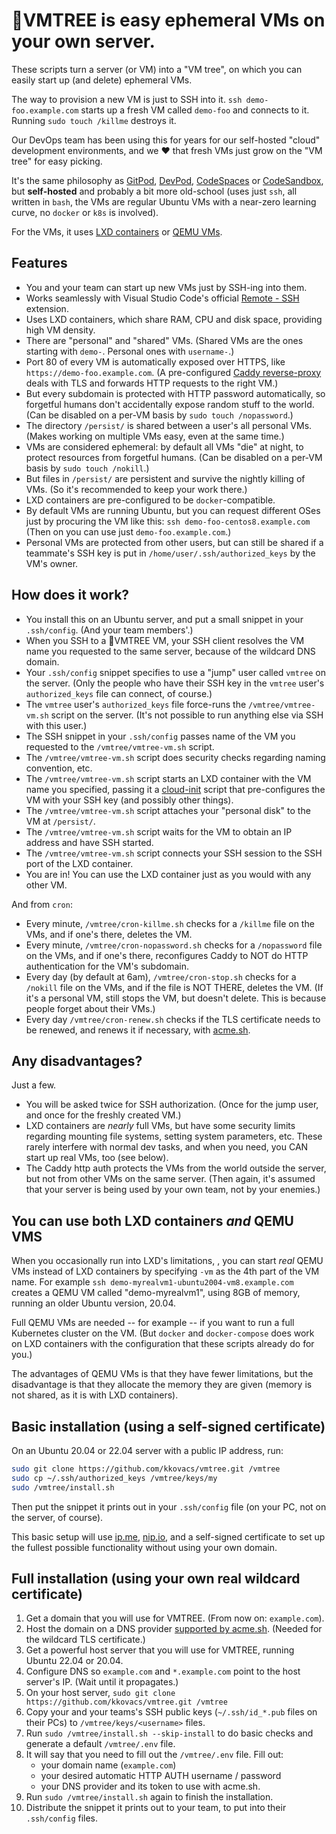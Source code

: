 # 🌳VMTREE is easy ephemeral VMs on your own server.

These scripts turn a server (or VM) into a "VM tree", on which you can easily start up (and delete) ephemeral VMs.

The way to provision a new VM is just to SSH into it. `ssh demo-foo.example.com` starts up a fresh VM called `demo-foo` and connects to it. Running `sudo touch /killme` destroys it.

Our DevOps team has been using this for years for our self-hosted "cloud" development environments, and we ❤️ that fresh VMs just grow on the "VM tree" for easy picking.

It's the same philosophy as [GitPod](https://www.gitpod.io/), [DevPod](https://devpod.sh/), [CodeSpaces](https://github.com/features/codespaces) or [CodeSandbox](https://codesandbox.io/), but **self-hosted** and probably a bit more old-school (uses just `ssh`, all written in `bash`, the VMs are regular Ubuntu VMs with a near-zero learning curve, no `docker` or `k8s` is involved).

For the VMs, it uses [LXD containers](https://canonical.com/lxd) or [QEMU VMs](https://ubuntu.com/blog/lxd-virtual-machines-an-overview).

## Features

- You and your team can start up new VMs just by SSH-ing into them.
- Works seamlessly with Visual Studio Code's official [Remote - SSH](https://marketplace.visualstudio.com/items?itemName=ms-vscode-remote.remote-ssh) extension.
- Uses LXD containers, which share RAM, CPU and disk space, providing high VM density.
- There are "personal" and "shared" VMs. (Shared VMs are the ones starting with `demo-`. Personal ones with `username-`.)
- Port 80 of every VM is automatically exposed over HTTPS, like `https://demo-foo.example.com`. (A pre-configured [Caddy reverse-proxy](https://caddyserver.com/) deals with TLS and forwards HTTP requests to the right VM.)
- But every subdomain is protected with HTTP password automatically, so forgetful humans don't accidentally expose random stuff to the world. (Can be disabled on a per-VM basis by `sudo touch /nopassword`.)
- The directory `/persist/` is shared between a user's all personal VMs. (Makes working on multiple VMs easy, even at the same time.)
- VMs are considered ephemeral: by default all VMs "die" at night, to protect resources from forgetful humans. (Can be disabled on a per-VM basis by `sudo touch /nokill`.)
- But files in `/persist/` are persistent and survive the nightly killing of VMs. (So it's recommended to keep your work there.)
- LXD containers are pre-configured to be `docker`-compatible.
- By default VMs are running Ubuntu, but you can request different OSes just by procuring the VM like this: `ssh demo-foo-centos8.example.com` (Then on you can use just `demo-foo.example.com`.)
- Personal VMs are protected from other users, but can still be shared if a teammate's SSH key is put in `/home/user/.ssh/authorized_keys` by the VM's owner.

## How does it work?

- You install this on an Ubuntu server, and put a small snippet in your `.ssh/config`. (And your team members'.)
- When you SSH to a 🌳VMTREE VM, your SSH client resolves the VM name you requested to the same server, because of the wildcard DNS domain.
- Your `.ssh/config` snippet specifies to use a "jump" user called `vmtree` on the server. (Only the people who have their SSH key in the `vmtree` user's `authorized_keys` file can connect, of course.)
- The `vmtree` user's `authorized_keys` file force-runs the `/vmtree/vmtree-vm.sh` script on the server. (It's not possible to run anything else via SSH with this user.)
- The SSH snippet in your `.ssh/config` passes name of the VM you requested to the `/vmtree/vmtree-vm.sh` script.
- The `/vmtree/vmtree-vm.sh` script does security checks regarding naming convention, etc.
- The `/vmtree/vmtree-vm.sh` script starts an LXD container with the VM name you specified, passing it a [cloud-init](https://cloud-init.io/) script that pre-configures the VM with your SSH key (and possibly other things).
- The `/vmtree/vmtree-vm.sh` script attaches your "personal disk" to the VM at `/persist/`.
- The `/vmtree/vmtree-vm.sh` script waits for the VM to obtain an IP address and have SSH started.
- The `/vmtree/vmtree-vm.sh` script connects your SSH session to the SSH port of the LXD container.
- You are in! You can use the LXD container just as you would with any other VM.

And from `cron`:

- Every minute, `/vmtree/cron-killme.sh` checks for a `/killme` file on the VMs, and if one's there, deletes the VM.
- Every minute, `/vmtree/cron-nopassword.sh` checks for a `/nopassword` file on the VMs, and if one's there, reconfigures Caddy to NOT do HTTP authentication for the VM's subdomain.
- Every day (by default at 6am), `/vmtree/cron-stop.sh` checks for a `/nokill` file on the VMs, and if the file is NOT THERE, deletes the VM. (If it's a personal VM, still stops the VM, but doesn't delete. This is because people forget about their VMs.)
- Every day `/vmtree/cron-renew.sh` checks if the TLS certificate needs to be renewed, and renews it if necessary, with [acme.sh](https://github.com/acmesh-official/acme.sh).

## Any disadvantages?

Just a few.

- You will be asked twice for SSH authorization. (Once for the jump user, and once for the freshly created VM.)
- LXD containers are _nearly_ full VMs, but have some security limits regarding mounting file systems, setting system parameters, etc. These rarely interfere with normal dev tasks, and when you need, you CAN start up real VMs, too (see below).
- The Caddy http auth protects the VMs from the world outside the server, but not from other VMs on the same server. (Then again, it's assumed that your server is being used by your own team, not by your enemies.)

## You can use both LXD containers *and* QEMU VMS

When you occasionally run into LXD's limitations, , you can start _real_ QEMU VMs instead of LXD containers by specifying `-vm` as the 4th part of the VM name. For example `ssh demo-myrealvm1-ubuntu2004-vm8.example.com` creates a QEMU VM called "demo-myrealvm1", using 8GB of memory, running an older Ubuntu version, 20.04.

Full QEMU VMs are needed -- for example -- if you want to run a full Kubernetes cluster on the VM. (But `docker` and `docker-compose` does work on LXD containers with the configuration that these scripts already do for you.)

The advantages of QEMU VMs is that they have fewer limitations, but the disadvantage is that they allocate the memory they are given (memory is not shared, as it is with LXD containers).

## Basic installation (using a self-signed certificate)

On an Ubuntu 20.04 or 22.04 server with a public IP address, run:

```bash
sudo git clone https://github.com/kkovacs/vmtree.git /vmtree
sudo cp ~/.ssh/authorized_keys /vmtree/keys/my
sudo /vmtree/install.sh
```

Then put the snippet it prints out in your `.ssh/config` file (on your PC, not on the server, of course).

This basic setup will use [ip.me](https://ip.me/), [nip.io](https://nip.io/), and a self-signed certificate to set up the fullest possible functionality without using your own domain.

## Full installation (using your own real wildcard certificate)

1. Get a domain that you will use for VMTREE. (From now on: `example.com`).
1. Host the domain on a DNS provider [supported by acme.sh](https://github.com/acmesh-official/acme.sh/wiki/dnsapi). (Needed for the wildcard TLS certificate.)
1. Get a powerful host server that you will use for VMTREE, running Ubuntu 22.04 or 20.04.
1. Configure DNS so `example.com` and `*.example.com` point to the host server's IP. (Wait until it propagates.)
1. On your host server, `sudo git clone https://github.com/kkovacs/vmtree.git /vmtree`
1. Copy your and your teams's SSH public keys (`~/.ssh/id_*.pub` files on their PCs) to `/vmtree/keys/<username>` files.
1. Run `sudo /vmtree/install.sh --skip-install` to do basic checks and generate a default `/vmtree/.env` file.
1. It will say that you need to fill out the `/vmtree/.env` file. Fill out:
   - your domain name (`example.com`)
   - your desired automatic HTTP AUTH username / password
   - your DNS provider and its token to use with acme.sh.
1. Run `sudo /vmtree/install.sh` again to finish the installation.
1. Distribute the snippet it prints out to your team, to put into their `.ssh/config` files.
